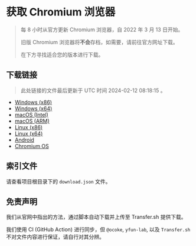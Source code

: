 # 获取 Chromium 浏览器

> 每 8 小时从官方更新 Chromium 浏览器，自 2022 年 3 月 13 日开始。
> 
> 旧版 Chromium 浏览器将**不会**存档，如需要，请前往官方网址下载。
>
> 在下方寻找适合您的版本进行下载。

## 下载链接

> 此处链接的文件最后更新于 UTC 时间 2024-02-12 08:18:15
。

- [Windows (x86)](https://transfer.sh/PcJpTcj314/Win.zip)
- [Windows (x64)](https://transfer.sh/crQMQOwpab/Win_x64.zip)
- [macOS (Intel)](https://transfer.sh/lmmrh0Iij9/Mac.zip)
- [macOS (ARM)](https://transfer.sh/bDys3J1xIt/Mac_Arm.zip)
- [Linux (x86)](https://transfer.sh/CC1BQUb2Dk/Linux.zip)
- [Linux (x64)](https://transfer.sh/fcBxrJ3L1L/Linux_x64.zip)
- [Android](https://transfer.sh/Irlatt5vii/Android.zip)
- [Chromium OS](https://transfer.sh/gC1EX4fyfy/Linux_ChromiumOS_Full.zip)

## 索引文件

请查看项目根目录下的 `download.json` 文件。

## 免责声明

我们从官网中指出的方法，通过脚本自动下载并上传至 Transfer.sh 提供下载。

我们使用 CI (GitHub Action) 进行同步，但 `@ocoke`, `yfun-lab`, 以及 `Transfer.sh` 不对文件内容进行保证，请自行对其分辨。
